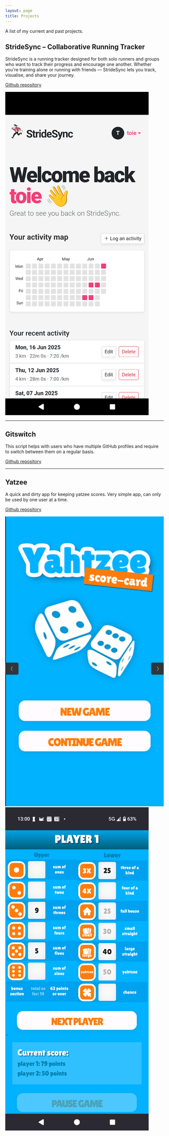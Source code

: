 ```yaml
---
layout: page
title: Projects
---
```


A list of my current and past projects. 

## StrideSync – Collaborative Running Tracker
StrideSync is a running tracker designed for both solo runners and groups who want to track their progress and encourage one another. Whether you're training alone or running with friends — StrideSync lets you track, visualise, and share your journey.

[Github repository](https://github.com/to-ie/StrideSync)

![stride sync](/img/blog-posts/stridesync.png)

---

## Gitswitch

This script helps with users who have multiple GitHub profiles and require to switch between them on a regular basis.

[Github repository](https://github.com/to-ie/gitswitch)

---

## Yatzee

A quick and dirty app for keeping yatzee scores. Very simple app, can only be used by one user at a time.

[Github repository](https://github.com/to-ie/yatzee)

![stride sync](/img/blog-posts/yatzee.png)
![stride sync](/img/blog-posts/yatzee1.png)
